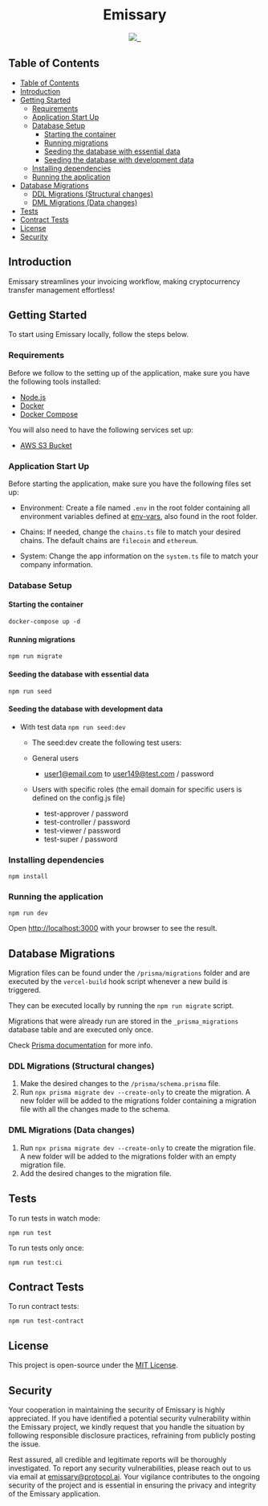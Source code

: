 <h1 align="center">Emissary</h1>

<p align="center">
  <a aria-label="Protocol Labs badge" href="https://protocol.ai/">
    <img src="https://img.shields.io/badge/MADE%20BY%20Protocol%20Labs-000000?style=for-the-badge">
  </a>
  <a aria-label="License" href="#license">
    <img alt="" src="https://img.shields.io/badge/MIT-%234F46E5?style=for-the-badge&label=LICENSE&labelColor=000000">
  </a>
  <a aria-label="Join the community" href="https://filecoinproject.slack.com/">
    <img alt="" src="https://img.shields.io/badge/Join%20the%20community-emissary?style=for-the-badge&logo=slack&color=%234F46E5">
  </a>
</p>

## Table of Contents

- [Table of Contents](#table-of-contents)
- [Introduction](#introduction)
- [Getting Started](#getting-started)
  - [Requirements](#requirements)
  - [Application Start Up](#application-start-up)
  - [Database Setup](#database-setup)
    - [Starting the container](#starting-the-container)
    - [Running migrations](#running-migrations)
    - [Seeding the database with essential data](#seeding-the-database-with-essential-data)
    - [Seeding the database with development data](#seeding-the-database-with-development-data)
  - [Installing dependencies](#installing-dependencies)
  - [Running the application](#running-the-application)
- [Database Migrations](#database-migrations)
  - [DDL Migrations (Structural changes)](#ddl-migrations-structural-changes)
  - [DML Migrations (Data changes)](#dml-migrations-data-changes)
- [Tests](#tests)
- [Contract Tests](#contract-tests)
- [License](#license)
- [Security](#security)

## Introduction

Emissary streamlines your invoicing workflow, making cryptocurrency transfer management effortless!

## Getting Started

To start using Emissary locally, follow the steps below.

### Requirements

Before we follow to the setting up of the application, make sure you have the following tools installed:

- [Node.js](https://nodejs.org/en/)
- [Docker](https://www.docker.com/)
- [Docker Compose](https://docs.docker.com/compose/)

You will also need to have the following services set up:

- [AWS S3 Bucket](https://aws.amazon.com/s3/)


### Application Start Up

Before starting the application, make sure you have the following files set up:

- Environment: Create a file named `.env` in the root folder containing all environment variables defined at [env-vars](env-vars.md), also found in the root folder.

- Chains: If needed, change the `chains.ts` file to match your desired chains. The default chains are `filecoin` and `ethereum`.

- System: Change the app information on the `system.ts` file to match your company information.


### Database Setup

#### Starting the container

```shell
docker-compose up -d
```

#### Running migrations

```shell
npm run migrate
```

#### Seeding the database with essential data

```shell
npm run seed
```

#### Seeding the database with development data

- With test data `npm run seed:dev`

  - The seed:dev create the following test users:

  - General users

    - user1@email.com to user149@test.com / password

  - Users with specific roles (the email domain for specific users is defined on the config.js file)
    - test-approver / password
    - test-controller / password
    - test-viewer / password
    - test-super / password

### Installing dependencies

```shell
npm install
```

### Running the application

```shell
npm run dev
```

Open [http://localhost:3000](http://localhost:3000) with your browser to see the result.


## Database Migrations

Migration files can be found under the `/prisma/migrations` folder and are executed by the `vercel-build` hook script whenever a new build is triggered.

They can be executed locally by running the `npm run migrate` script.

Migrations that were already run are stored in the `_prisma_migrations` database table and are executed only once.

Check [Prisma documentation](https://www.prisma.io/docs/guides/database) for more info.

### DDL Migrations (Structural changes)

1. Make the desired changes to the `/prisma/schema.prisma` file.
2. Run `npx prisma migrate dev --create-only` to create the migration. A new folder will be added to the migrations folder containing a migration file with all the changes made to the schema.

### DML Migrations (Data changes)

1. Run `npx prisma migrate dev --create-only` to create the migration file. A new folder will be added to the migrations folder with an empty migration file.
2. Add the desired changes to the migration file.

## Tests

To run tests in watch mode:

```shell
npm run test
```

To run tests only once:

```shell
npm run test:ci
```

## Contract Tests

To run contract tests:

```shell
npm run test-contract
```

<!-- temporary license -->

## License

This project is open-source under the [MIT License](LICENSE).

## Security

Your cooperation in maintaining the security of Emissary is highly appreciated. If you have identified a potential security vulnerability within the Emissary project, we kindly request that you handle the situation by following responsible disclosure practices, refraining from publicly posting the issue.

Rest assured, all credible and legitimate reports will be thoroughly investigated. To report any security vulnerabilities, please reach out to us via email at [emissary@protocol.ai](mailto:emissary@protocol.ai). Your vigilance contributes to the ongoing security of the project and is essential in ensuring the privacy and integrity of the Emissary application.
